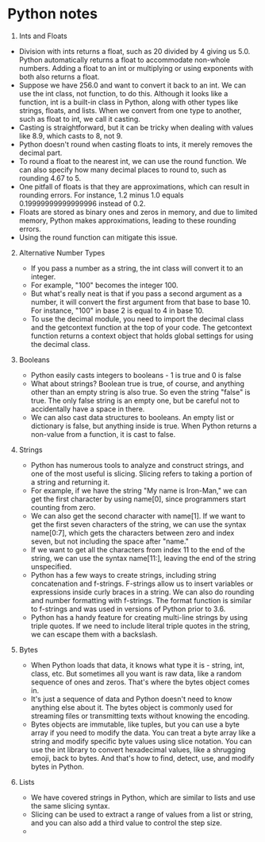# Python notes

1. Ints and Floats
  - Division with ints returns a float, such as 20 divided by 4 giving us 5.0. Python automatically returns a float to accommodate non-whole numbers. Adding a float to an int or multiplying or using exponents with both also returns a float.
  - Suppose we have 256.0 and want to convert it back to an int. We can use the int class, not function, to do this. Although it looks like a function, int is a built-in class in Python, along with other types like strings, floats, and lists. When we convert from one type to another, such as float to int, we call it casting.
  - Casting is straightforward, but it can be tricky when dealing with values like 8.9, which casts to 8, not 9.
  - Python doesn't round when casting floats to ints, it merely removes the decimal part.
  - To round a float to the nearest int, we can use the round function. We can also specify how many decimal places to round to, such as rounding 4.67 to 5.
  - One pitfall of floats is that they are approximations, which can result in rounding errors. For instance, 1.2 minus 1.0 equals 0.19999999999999996 instead of 0.2.
  - Floats are stored as binary ones and zeros in memory, and due to limited memory, Python makes approximations, leading to these rounding errors.
  - Using the round function can mitigate this issue.

2. Alternative Number Types
   - If you pass a number as a string, the int class will convert it to an integer.
   - For example, "100" becomes the integer 100.
   -  But what's really neat is that if you pass a second argument as a number, it will convert the first argument from that base to base 10. For instance, "100" in base 2 is equal to 4 in base 10.
   -  To use the decimal module, you need to import the decimal class and the getcontext function at the top of your code. The getcontext function returns a context object that holds global settings for using the decimal class.

3. Booleans
   - Python easily casts integers to booleans - 1 is true and 0 is false
   - What about strings? Boolean true is true, of course, and anything other than an empty string is also true. So even the string "false" is true. The only false string is an empty one, but be careful not to accidentally have a space in there.
   - We can also cast data structures to booleans. An empty list or dictionary is false, but anything inside is true. When Python returns a non-value from a function, it is cast to false.

4. Strings
   - Python has numerous tools to analyze and construct strings, and one of the most useful is slicing. Slicing refers to taking a portion of a string and returning it.
   - For example, if we have the string "My name is Iron-Man," we can get the first character by using name[0], since programmers start counting from zero.
   - We can also get the second character with name[1]. If we want to get the first seven characters of the string, we can use the syntax name[0:7], which gets the characters between zero and index seven, but not including the space after "name."
   - If we want to get all the characters from index 11 to the end of the string, we can use the syntax name[11:], leaving the end of the string unspecified.
   - Python has a few ways to create strings, including string concatenation and f-strings. F-strings allow us to insert variables or expressions inside curly braces in a string. We can also do rounding and number formatting with f-strings. The format function is similar to f-strings and was used in versions of Python prior to 3.6.
   - Python has a handy feature for creating multi-line strings by using triple quotes. If we need to include literal triple quotes in the string, we can escape them with a backslash.

5. Bytes
   - When Python loads that data, it knows what type it is - string, int, class, etc. But sometimes all you want is raw data, like a random sequence of ones and zeros. That's where the bytes object comes in.
   - It's just a sequence of data and Python doesn't need to know anything else about it. The bytes object is commonly used for streaming files or transmitting texts without knowing the encoding.
   - Bytes objects are immutable, like tuples, but you can use a byte array if you need to modify the data. You can treat a byte array like a string and modify specific byte values using slice notation. You can use the int library to convert hexadecimal values, like a shrugging emoji, back to bytes. And that's how to find, detect, use, and modify bytes in Python.
  
6. Lists
   - We have covered strings in Python, which are similar to lists and use the same slicing syntax.
   - Slicing can be used to extract a range of values from a list or string, and you can also add a third value to control the step size.
   - 
